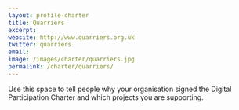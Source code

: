 ```yaml
---
layout: profile-charter
title: Quarriers
excerpt: 
website: http://www.quarriers.org.uk
twitter: quarriers
email: 
image: /images/charter/quarriers.jpg
permalink: /charter/quarriers/
---
```


Use this space to tell people why your organisation signed the Digital Participation Charter and which projects you are supporting.